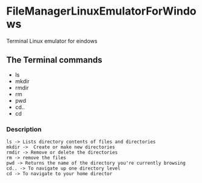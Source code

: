 # FileManagerLinuxEmulatorForWindows

Terminal Linux emulator for eindows<br>

## The Terminal commands
 * ls
 * mkdir
 * rmdir
 * rm
 * pwd
 * cd..
 * cd

### Description
```
ls -> Lists directory contents of files and directories
mkdir ->  Create or make new directories
rmdir -> Remove or delete the directories
rm -> remove the files
pwd -> Returns the name of the directory you're currently browsing
cd.. -> To navigate up one directory level
cd -> To navigate to your home director
```
